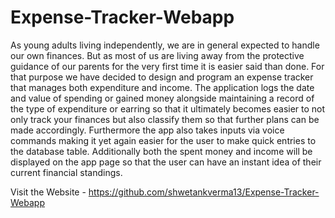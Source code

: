 # Expense-Tracker-Webapp

As young adults living independently, we are in general expected to handle our own finances. But as most of us are living away from the protective guidance of our parents for the very first time it is easier said than done.
For that purpose we have decided to design and program an expense tracker that manages both expenditure and income. The application logs the date and value of spending or gained money alongside maintaining a record of the type of expenditure or earring so that it ultimately becomes easier to not only track your finances but also classify them so that further plans can be made accordingly. Furthermore the app also takes inputs via voice commands making it yet again easier for the user to make quick entries to the database table. Additionally both the spent money and income will be displayed on the app page so that the user can have an instant idea of their current financial standings.


Visit the Website - https://github.com/shwetankverma13/Expense-Tracker-Webapp
